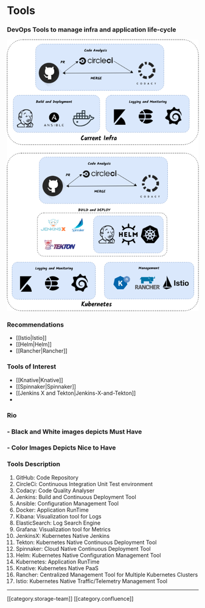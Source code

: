 # Tools

### DevOps Tools to manage infra and application life-cycle

![](../../../../DevOps/devops-kn-hw2/images/storage/Tools.png)

### Recommendations

* \[\[Istio|Istio]]
* \[\[Helm|Helm]]
* \[\[Rancher|Rancher]]

### Tools of Interest

* \[\[Knative|Knative]]
* \[\[Spinnaker|Spinnaker]]
* \[\[Jenkins X and Tekton|Jenkins-X-and-Tekton]]
*

### Rio

### - Black and White images depicts **Must Have**

### - Color Images Depicts **Nice to Have**

### Tools Description

1. GitHub: Code Repository
2. CircleCi: Continuous Integration Unit Test environment
3. Codacy: Code Quality Analyser
4. Jenkins: Build and Continuous Deployment Tool
5. Ansible: Configuration Management Tool
6. Docker: Application RunTime
7. Kibana: Visualization tool for Logs
8. ElasticSearch: Log Search Engine
9. Grafana: Visualization tool for Metrics
10. JenkinsX: Kubernetes Native Jenkins
11. Tekton: Kubernetes Native Continuous Deployment Tool
12. Spinnaker: Cloud Native Continuous Deployment Tool
13. Helm: Kubernetes Native Configuration Management Tool
14. Kubernetes: Application RunTime
15. Knative: Kubernetes Native PaaS
16. Rancher: Centralized Management Tool for Multiple Kubernetes Clusters
17. Istio: Kubernetes Native Traffic/Telemetry Management Tool

***

\[\[category.storage-team]] \[\[category.confluence]]

